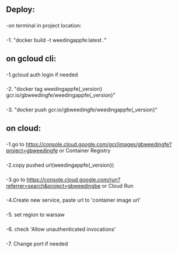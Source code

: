 ###

## Deploy:
###
-on terminal in project location:
###
-1. "docker build -t weedingappfe:latest ."  
###
## on gcloud cli:
###
-1.gcloud auth login if needed
###
-2. "docker tag weedingappfe{_version} gcr.io/gbweedingfe/weedingappfe{_version}"
###
-3. "docker push gcr.io/gbweedingfe/weedingappfe{_version}" 
###

## on cloud:
###
-1.go to https://console.cloud.google.com/gcr/images/gbweedingfe?project=gbweedingfe or Container Registry
###
-2.copy pushed url(weedingappfe{_version})
###
-3.go to https://console.cloud.google.com/run?referrer=search&project=gbweedingbe or Cloud Run
###
-4.Create new service, paste url to 'container image url'
###
-5. set region to warsaw
###
-6. check 'Allow unauthenticated invocations'
###
-7. Change port if needed
